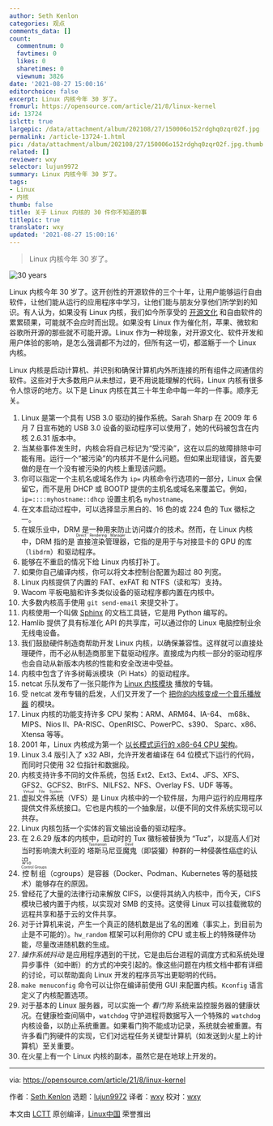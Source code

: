 ```yaml
---
author: Seth Kenlon
categories: 观点
comments_data: []
count:
  commentnum: 0
  favtimes: 0
  likes: 0
  sharetimes: 0
  viewnum: 3826
date: '2021-08-27 15:00:16'
editorchoice: false
excerpt: Linux 内核今年 30 岁了。
fromurl: https://opensource.com/article/21/8/linux-kernel
id: 13724
islctt: true
largepic: /data/attachment/album/202108/27/150006o152rdghq0zqr02f.jpg
permalink: /article-13724-1.html
pic: /data/attachment/album/202108/27/150006o152rdghq0zqr02f.jpg.thumb.jpg
related: []
reviewer: wxy
selector: lujun9972
summary: Linux 内核今年 30 岁了。
tags:
- Linux
- 内核
thumb: false
title: 关于 Linux 内核的 30 件你不知道的事
titlepic: true
translator: wxy
updated: '2021-08-27 15:00:16'
---
```



> 
> Linux 内核今年 30 岁了。
> 
> 
> 


![](/data/attachment/album/202108/27/150006o152rdghq0zqr02f.jpg "30 years")


Linux 内核今年 30 岁了。这开创性的开源软件的三个十年，让用户能够运行自由软件，让他们能从运行的应用程序中学习，让他们能与朋友分享他们所学到的知识。有人认为，如果没有 Linux 内核，我们如今所享受的 [开源文化](https://opensource.com/article/18/1/creative-commons-real-world) 和自由软件的累累硕果，可能就不会应时而出现。如果没有 Linux 作为催化剂，苹果、微软和谷歌所开源的那些就不可能开源。Linux 作为一种现象，对开源文化、软件开发和用户体验的影响，是怎么强调都不为过的，但所有这一切，都滥觞于一个 Linux 内核。


Linux 内核是启动计算机、并识别和确保计算机内外所连接的所有组件之间通信的软件。这些对于大多数用户从未想过，更不用说能理解的代码，Linux 内核有很多令人惊讶的地方。以下是 Linux 内核在其三十年生命中每一年的一件事。顺序无关。


1. Linux 是第一个具有 USB 3.0 驱动的操作系统。Sarah Sharp 在 2009 年 6 月 7 日宣布她的 USB 3.0 设备的驱动程序可以使用了，她的代码被包含在内核 2.6.31 版本中。
2. 当某些事件发生时，内核会将自己标记为“受污染”，这在以后的故障排除中可能有用。运行一个“被污染”的内核并不是什么问题。但如果出现错误，首先要做的是在一个没有被污染的内核上重现该问题。
3. 你可以指定一个主机名或域名作为 `ip=` 内核命令行选项的一部分，Linux 会保留它，而不是用 DHCP 或 BOOTP 提供的主机名或域名来覆盖它。例如，`ip=::::myhostname::dhcp` 设置主机名 `myhostname`。
4. 在文本启动过程中，可以选择显示黑白的、16 色的或 224 色的 Tux 徽标之一。
5. 在娱乐业中，DRM 是一种用来防止访问媒介的技术。然而，在 Linux 内核中，DRM 指的是<ruby> 直接渲染管理器 <rt>  Direct Rendering Manager </rt></ruby>，它指的是用于与对接显卡的 GPU 的库（`libdrm`）和驱动程序。
6. 能够在不重启的情况下给 Linux 内核打补丁。
7. 如果你自己编译内核，你可以将文本控制台配置为超过 80 列宽。
8. Linux 内核提供了内置的 FAT、exFAT 和 NTFS（读和写）支持。
9. Wacom 平板电脑和许多类似设备的驱动程序都内置在内核中。
10. 大多数内核高手使用 `git send-email` 来提交补丁。
11. 内核使用一个叫做 [Sphinx](https://opensource.com/article/19/11/document-python-sphinx) 的文档工具链，它是用 Python 编写的。
12. Hamlib 提供了具有标准化 API 的共享库，可以通过你的 Linux 电脑控制业余无线电设备。
13. 我们鼓励硬件制造商帮助开发 Linux 内核，以确保兼容性。这样就可以直接处理硬件，而不必从制造商那里下载驱动程序。直接成为内核一部分的驱动程序也会自动从新版本内核的性能和安全改进中受益。
14. 内核中包含了许多树莓派模块（Pi Hats）的驱动程序。
15. netcat 乐队发布了一张只能作为 [Linux 内核模块](https://github.com/usrbinnc/netcat-cpi-kernel-module) 播放的专辑。
16. 受 netcat 发布专辑的启发，人们又开发了一个 [把你的内核变成一个音乐播放器](https://github.com/FlaviaR/Netcat-Music-Kernel-Expansion) 的模块。
17. Linux 内核的功能支持许多 CPU 架构：ARM、ARM64、IA-64、 m68k、MIPS、Nios II、PA-RISC、OpenRISC、PowerPC、s390、 Sparc、x86、Xtensa 等等。
18. 2001 年，Linux 内核成为第一个 [以长模式运行的 x86-64 CPU 架构](http://www.x86-64.org/pipermail/announce/2001-June/000020.html)。
19. Linux 3.4 版引入了 x32 ABI，允许开发者编译在 64 位模式下运行的代码，而同时只使用 32 位指针和数据段。
20. 内核支持许多不同的文件系统，包括 Ext2、Ext3、Ext4、JFS、XFS、GFS2、GCFS2、BtrFS、NILFS2、NFS、Overlay FS、UDF 等等。
21. <ruby> 虚拟文件系统 <rt>  Virtual File System </rt></ruby>（VFS）是 Linux 内核中的一个软件层，为用户运行的应用程序提供文件系统接口。它也是内核的一个抽象层，以便不同的文件系统实现可以共存。
22. Linux 内核包括一个实体的盲文输出设备的驱动程序。
23. 在 2.6.29 版本的内核中，启动时的 Tux 徽标被替换为 “Tuz”，以提高人们对当时影响澳大利亚的<ruby> 塔斯马尼亚魔鬼 <rt>  Tasmanian Devil </rt></ruby>（即袋獾）种群的一种侵袭性癌症的认识。
24. <ruby> 控制组 <rt>  Control Groups </rt></ruby>（cgroups）是容器（Docker、Podman、Kubernetes 等的基础技术）能够存在的原因。
25. 曾经花了大量的法律行动来解放 CIFS，以便将其纳入内核中，而今天，CIFS 模块已被内置于内核，以实现对 SMB 的支持。这使得 Linux 可以挂载微软的远程共享和基于云的文件共享。
26. 对于计算机来说，产生一个真正的随机数是出了名的困难（事实上，到目前为止是不可能的）。`hw_random` 框架可以利用你的 CPU 或主板上的特殊硬件功能，尽量改进随机数的生成。
27. *操作系统抖动* 是应用程序遇到的干扰，它是由后台进程的调度方式和系统处理异步事件（如中断）的方式的冲突引起的。像这些问题在内核文档中都有详细的讨论，可以帮助面向 Linux 开发的程序员写出更聪明的代码。
28. `make menuconfig` 命令可以让你在编译前使用 GUI 来配置内核。`Kconfig` 语言定义了内核配置选项。
29. 对于基本的 Linux 服务器，可以实施一个 *看门狗* 系统来监控服务器的健康状况。在健康检查间隔中，`watchdog` 守护进程将数据写入一个特殊的 `watchdog` 内核设备，以防止系统重置。如果看门狗不能成功记录，系统就会被重置。有许多看门狗硬件的实现，它们对远程任务关键型计算机（如发送到火星上的计算机）至关重要。
30. 在火星上有一个 Linux 内核的副本，虽然它是在地球上开发的。




---


via: <https://opensource.com/article/21/8/linux-kernel>


作者：[Seth Kenlon](https://opensource.com/users/seth) 选题：[lujun9972](https://github.com/lujun9972) 译者：[wxy](https://github.com/wxy) 校对：[wxy](https://github.com/wxy)


本文由 [LCTT](https://github.com/LCTT/TranslateProject) 原创编译，[Linux中国](https://linux.cn/) 荣誉推出